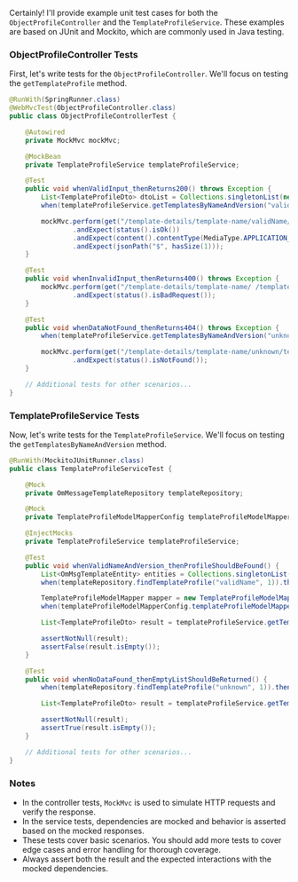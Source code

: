 Certainly! I'll provide example unit test cases for both the `ObjectProfileController` and the `TemplateProfileService`. These examples are based on JUnit and Mockito, which are commonly used in Java testing.

### ObjectProfileController Tests

First, let's write tests for the `ObjectProfileController`. We'll focus on testing the `getTemplateProfile` method.

```java
@RunWith(SpringRunner.class)
@WebMvcTest(ObjectProfileController.class)
public class ObjectProfileControllerTest {

    @Autowired
    private MockMvc mockMvc;

    @MockBean
    private TemplateProfileService templateProfileService;

    @Test
    public void whenValidInput_thenReturns200() throws Exception {
        List<TemplateProfileDto> dtoList = Collections.singletonList(new TemplateProfileDto());
        when(templateProfileService.getTemplatesByNameAndVersion("validName", 1)).thenReturn(dtoList);

        mockMvc.perform(get("/template-details/template-name/validName/template-version/1"))
                .andExpect(status().isOk())
                .andExpect(content().contentType(MediaType.APPLICATION_JSON))
                .andExpect(jsonPath("$", hasSize(1)));
    }

    @Test
    public void whenInvalidInput_thenReturns400() throws Exception {
        mockMvc.perform(get("/template-details/template-name/ /template-version/-1"))
                .andExpect(status().isBadRequest());
    }

    @Test
    public void whenDataNotFound_thenReturns404() throws Exception {
        when(templateProfileService.getTemplatesByNameAndVersion("unknown", 1)).thenReturn(Collections.emptyList());

        mockMvc.perform(get("/template-details/template-name/unknown/template-version/1"))
                .andExpect(status().isNotFound());
    }

    // Additional tests for other scenarios...
}
```

### TemplateProfileService Tests

Now, let's write tests for the `TemplateProfileService`. We'll focus on testing the `getTemplatesByNameAndVersion` method.

```java
@RunWith(MockitoJUnitRunner.class)
public class TemplateProfileServiceTest {

    @Mock
    private OmMessageTemplateRepository templateRepository;

    @Mock
    private TemplateProfileModelMapperConfig templateProfileModelMapperConfig;

    @InjectMocks
    private TemplateProfileService templateProfileService;

    @Test
    public void whenValidNameAndVersion_thenProfileShouldBeFound() {
        List<OmMsgTemplateEntity> entities = Collections.singletonList(new OmMsgTemplateEntity());
        when(templateRepository.findTemplateProfile("validName", 1)).thenReturn(entities);

        TemplateProfileModelMapper mapper = new TemplateProfileModelMapper();
        when(templateProfileModelMapperConfig.templateProfileModelMapper()).thenReturn(mapper);

        List<TemplateProfileDto> result = templateProfileService.getTemplatesByNameAndVersion("validName", 1);

        assertNotNull(result);
        assertFalse(result.isEmpty());
    }

    @Test
    public void whenNoDataFound_thenEmptyListShouldBeReturned() {
        when(templateRepository.findTemplateProfile("unknown", 1)).thenReturn(Collections.emptyList());

        List<TemplateProfileDto> result = templateProfileService.getTemplatesByNameAndVersion("unknown", 1);

        assertNotNull(result);
        assertTrue(result.isEmpty());
    }

    // Additional tests for other scenarios...
}
```

### Notes
- In the controller tests, `MockMvc` is used to simulate HTTP requests and verify the response.
- In the service tests, dependencies are mocked and behavior is asserted based on the mocked responses.
- These tests cover basic scenarios. You should add more tests to cover edge cases and error handling for thorough coverage.
- Always assert both the result and the expected interactions with the mocked dependencies.